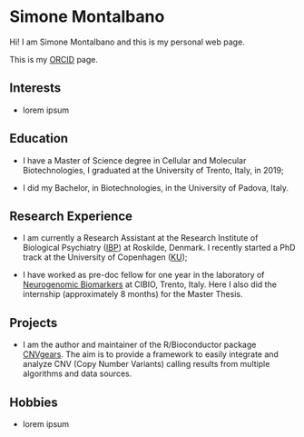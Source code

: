 # Simone Montalbano

Hi! I am Simone Montalbano and this is my personal web page.

This is my [ORCID](https://orcid.org/0000-0002-9846-0560) page.

## Interests

- lorem ipsum


## Education

- I have a Master of Science degree in Cellular and Molecular Biotechnologies,
  I graduated at the University of Trento, Italy, in 2019;

- I did my Bachelor, in Biotechnologies, in the University of Padova, Italy.


## Research Experience

- I am currently a Research Assistant at the Research Institute of Biological
  Psychiatry ([IBP](https://biopsyk.dk/)) at Roskilde, Denmark. I recently started
  a PhD track at the University of Copenhagen ([KU](https://www.ku.dk/english/));

- I have worked as pre-doc fellow for one year in the laboratory of
  [Neurogenomic Biomarkers](https://www.cibio.unitn.it/302/laboratory-of-neurogenomic-biomarkers)
  at CIBIO, Trento, Italy. Here I also did the internship (approximately 8 months)
  for the Master Thesis.


## Projects

- I am the author and maintainer of the R/Bioconductor package
  [CNVgears](https://master.bioconductor.org/packages/CNVgears/). The aim is to
  provide a framework to easily integrate and analyze CNV (Copy Number Variants)
  calling results from multiple algorithms and data sources.


## Hobbies

- lorem ipsum
